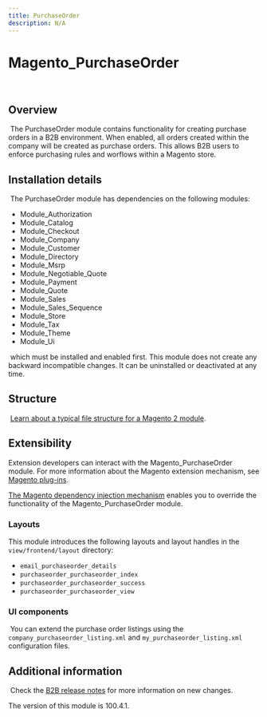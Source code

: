```yaml
---
title: PurchaseOrder
description: N/A
---
```


# Magento_PurchaseOrder

​

## Overview

​
The PurchaseOrder module contains functionality for creating purchase orders in a B2B environment. When enabled, all orders created within the company will be created as purchase orders.  This allows B2B users to enforce purchasing rules and worflows within a Magento store.
​

## Installation details

​
The PurchaseOrder module has dependencies on the following modules:
​

-  Module_Authorization
-  Module_Catalog
-  Module_Checkout
-  Module_Company
-  Module_Customer
-  Module_Directory
-  Module_Msrp
-  Module_Negotiable_Quote
-  Module_Payment
-  Module_Quote
-  Module_Sales
-  Module_Sales_Sequence
-  Module_Store
-  Module_Tax
-  Module_Theme
-  Module_Ui

​
which must be installed and enabled first. This module does not create any backward incompatible changes. It can be uninstalled or deactivated at any time.
​

## Structure

​
[Learn about a typical file structure for a Magento 2 module](https://developer.adobe.com/commerce/php/development/build/component-file-structure/).
​

## Extensibility

​​Extension developers can interact with the Magento_PurchaseOrder module. For more information about the Magento extension mechanism, see [Magento plug-ins](https://developer.adobe.com/commerce/php/development/components/plugins/).
  
[The Magento dependency injection mechanism](https://developer.adobe.com/commerce/php/development/components/dependency-injection/) enables you to override the functionality of the Magento_PurchaseOrder module.

### Layouts

​This module introduces the following layouts and layout handles in the `view/frontend/layout` directory:

- `email_purchaseorder_details`
- `purchaseorder_purchaseorder_index`
- `purchaseorder_purchaseorder_success`
- `purchaseorder_purchaseorder_view`

### UI components

​
You can extend the purchase order listings using the `company_purchaseorder_listing.xml` and `my_purchaseorder_listing.xml` configuration files.

## Additional information

​
Check the [B2B release notes](https://experienceleague.adobe.com/docs/commerce-admin/b2b/release-notes.html) for more information on new changes.

<InlineAlert slots="text" />
The version of this module is 100.4.1.
